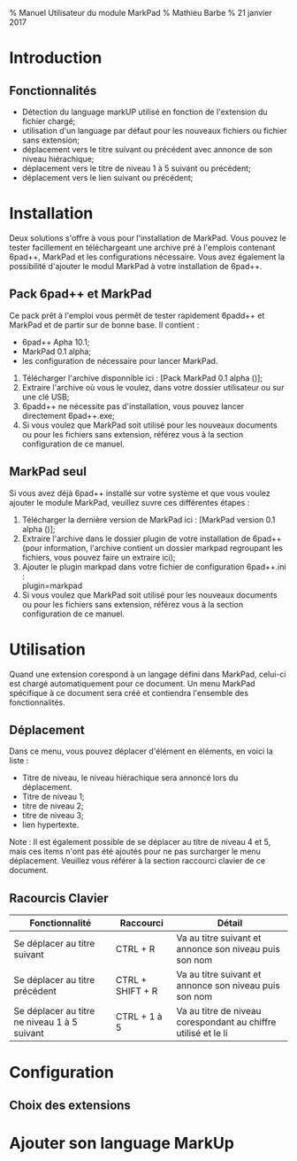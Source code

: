 % Manuel Utilisateur du module MarkPad
 % Mathieu Barbe
% 21 janvier 2017

# Introduction
## Fonctionnalités

- Détection du language markUP utilisé en fonction de l'extension du fichier chargé;
- utilisation d'un language par défaut pour les nouveaux fichiers ou fichier sans extension;
- déplacement vers le titre suivant ou précédent avec annonce de son niveau hiérachique;
- déplacement vers le titre de niveau 1 à 5 suivant ou précédent;
- déplacement vers le lien suivant ou précédent;

# Installation

Deux solutions s'offre à vous pour l'installation de MarkPad. Vous pouvez le tester facillement en téléchargeant une archive pré à l'emplois contenant 6pad++, MarkPad et les configurations nécessaire.
Vous avez également la possibilité d'ajouter le modul MarkPad à votre installation de 6pad++.

## Pack 6pad++ et MarkPad

Ce pack prêt à l'emploi vous permêt de tester rapidement 6padd++ et MarkPad et de partir sur de bonne base. Il contient :

- 6pad++ Apha 10.1;
- MarkPad 0.1 alpha;
- les configuration de nécessaire pour lancer MarkPad.

1. Télécharger l'archive disponnible ici : [Pack MarkPad 0.1 alpha ()];
2. Extraire l'archive où vous le voulez, dans votre dossier utilisateur ou sur une clé USB;
3. 6padd++ ne nécessite pas d'installation, vous pouvez lancer directement 6pad++.exe;
4. Si vous voulez que MarkPad soit utilisé pour les nouveaux documents ou pour les fichiers sans extension, référez vous à la section configuration de ce manuel.

## MarkPad seul

Si vous avez déjà 6pad++ installé sur votre système et que vous voulez ajouter le module MarkPad, veuillez suvre ces différentes étapes :

  1. Télécharger la dernière version de MarkPad ici : [MarkPad version 0.1 alpha ()];
  2. Extraire l'archive dans le dossier plugin de votre installation de 6pad++ (pour information, l'archive contient un dossier markpad regroupant les fichiers, vous pouvez faire un extraire ici);
  3. Ajouter le plugin markpad dans votre fichier de configuration 6pad++.ini :  
 plugin=markpad
 4. Si vous voulez que MarkPad soit utilisé pour les nouveaux documents ou pour les fichiers sans extension, référez vous à la section configuration de ce manuel.

# Utilisation

Quand une extension corespond à un langage défini dans MarkPad, celui-ci est chargé automatiquement pour ce document.
Un menu MarkPad spécifique à ce document sera créé et contiendra l'ensemble des fonctionnalités.
 
## Déplacement

Dans ce menu, vous pouvez déplacer d'élément en éléments, en voici la liste :

- Titre de niveau, le niveau hiérachique sera annoncé lors du déplacement. 
- Titre de niveau 1;
- titre de niveau 2;
- titre de niveau 3;
- lien hypertexte.

Note : Il est également possible de se déplacer au titre de niveau 4 et 5, mais ces items n'ont pas été ajoutés pour ne pas surcharger le menu déplacement. Veuillez vous référer à la section raccourci clavier de ce document.

## Racourcis Clavier

| Fonctionnalité | Raccourci | Détail |
|----|----|----|
| Se déplacer au titre suivant | CTRL + R | Va au titre suivant et annonce son niveau puis son nom |
| Se déplacer au titre précédent | CTRL + SHIFT + R | Va au titre suivant et annonce son niveau puis son nom |
| Se déplacer au titre ne niveau 1 à 5  suivant | CTRL + 1 à 5 | Va au titre de niveau corespondant au chiffre utilisé et le li |

# Configuration
## Choix des extensions

# Ajouter son language MarkUp

